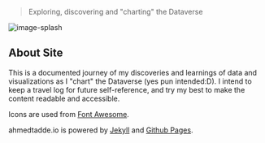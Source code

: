 <!--# [datanaut.io][]-->
>   Exploring, discovering and "charting" the Dataverse

![image-splash][]

## About Site

 
This is a documented journey of my discoveries and learnings of data and visualizations as I "chart" the Dataverse
(yes pun intended:D).  I intend to keep a travel log for future self-reference, and try my best to make the content 
readable and accessible.

Icons are used from [Font Awesome][].

ahmedtadde.io is powered by [Jekyll][] and [Github Pages][].  






<!-- links -->
[Font Awesome]: http://fortawesome.github.io/Font-Awesome/
[Jekyll]: http://jekyllrb.com/
[Github Pages]: https://pages.github.com/

[image-splash]: https://s3-us-west-1.amazonaws.com/chrisrzhou/datanaut/site/images/ink/splash.png
